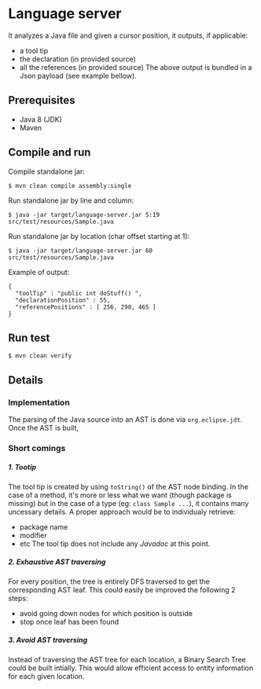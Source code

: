 # Language server

It analyzes a Java file and given a cursor position, it outputs, if applicable:
- a tool tip
- the declaration (in provided source)
- all the references (in provided source)
The above output is bundled in a Json payload (see example bellow).

## Prerequisites

- Java 8 (JDK)
- Maven

## Compile and run

Compile standalone jar:
```
$ mvn clean compile assembly:single
```

Run standalone jar by line and column:
```
$ java -jar target/language-server.jar 5:19 src/test/resources/Sample.java
```

Run standalone jar by location (char offset starting at 1):
```
$ java -jar target/language-server.jar 60 src/test/resources/Sample.java
```

Example of output:
```
{
  "toolTip" : "public int doStuff() ",
  "declarationPosition" : 55,
  "referencePositions" : [ 256, 298, 465 ]
}
```

## Run test

```
$ mvn clean verify
```

## Details

### Implementation
The parsing of the Java source into an AST is done via `org.eclipse.jdt`. Once the AST is built, 

### Short comings

##### 1. Tootip
The tool tip is created by using `toString()` of the AST node binding. In the case of a method, it's more or less what we want (though package is missing) but in the case of a type (eg: `class Sample ...`), it contains many uncessary details. A proper approach would be to individualy retrieve:
  - package name
  - modifier
  - etc
The tool tip does not include any _Javadoc_ at this point.

##### 2. Exhaustive AST traversing
For every position, the tree is entirely DFS traversed to get the corresponding AST leaf. This could easily be improved the following 2 steps:
  - avoid going down nodes for which position is outside
  - stop once leaf has been found

##### 3. Avoid AST traversing
Instead of traversing the AST tree for each location, a Binary Search Tree could be built intially. This would allow efficient access to entity information for each given location.
